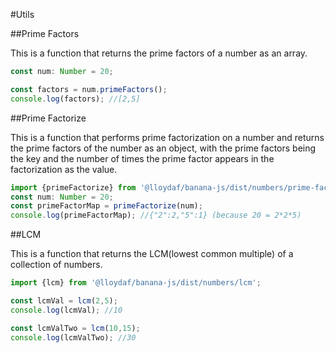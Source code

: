 #Utils

##Prime Factors

This is a function that returns the prime factors of a number as an array.

```typescript
const num: Number = 20;

const factors = num.primeFactors();
console.log(factors); //[2,5]
```

##Prime Factorize

This is a function that performs prime factorization on a number and returns the prime factors of the number as an object, with the
prime factors being the key and the number of times the prime factor appears in the factorization as the value.

```typescript
import {primeFactorize} from '@lloydaf/banana-js/dist/numbers/prime-factorize';
const num: Number = 20;
const primeFactorMap = primeFactorize(num);
console.log(primeFactorMap); //{"2":2,"5":1} (because 20 = 2*2*5)
```

##LCM

This is a function that returns the LCM(lowest common multiple) of a collection of numbers.

```typescript
import {lcm} from '@lloydaf/banana-js/dist/numbers/lcm';

const lcmVal = lcm(2,5);
console.log(lcmVal); //10

const lcmValTwo = lcm(10,15);
console.log(lcmValTwo); //30
```
